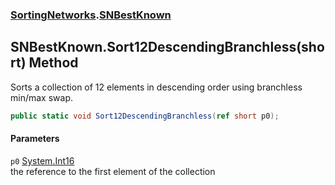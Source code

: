 ### [SortingNetworks](SortingNetworks.md 'SortingNetworks').[SNBestKnown](SortingNetworks_SNBestKnown.md 'SortingNetworks.SNBestKnown')
## SNBestKnown.Sort12DescendingBranchless(short) Method
Sorts a collection of 12 elements in descending order using branchless min/max swap.  
```csharp
public static void Sort12DescendingBranchless(ref short p0);
```
#### Parameters
<a name='SortingNetworks_SNBestKnown_Sort12DescendingBranchless(short)_p0'></a>
`p0` [System.Int16](https://docs.microsoft.com/en-us/dotnet/api/System.Int16 'System.Int16')  
the reference to the first element of the collection
  
